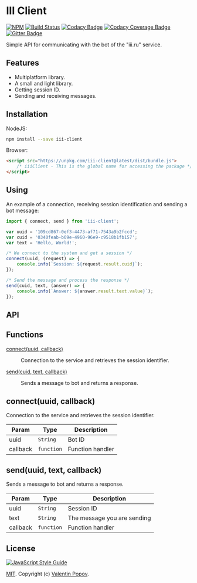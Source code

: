 # III Client
[![NPM](https://img.shields.io/npm/v/iii-client.svg)](https://www.npmjs.com/package/iii-client)
[![Build Status](https://travis-ci.org/valentineus/iii-client.svg?branch=master)](https://travis-ci.org/valentineus/iii-client)
[![Codacy Badge](https://api.codacy.com/project/badge/Grade/81b2fdc2f5dd42a6bdc8fdb43640b282)](https://www.codacy.com/app/valentineus/iii-client)
[![Codacy Coverage Badge](https://api.codacy.com/project/badge/Coverage/81b2fdc2f5dd42a6bdc8fdb43640b282)](https://www.codacy.com/app/valentineus/iii-client/files)
[![Gitter Badge](https://badges.gitter.im/Join%20Chat.svg)](https://gitter.im/valentineus/iii-client)

Simple API for communicating with the bot of the \"iii.ru\" service.

## Features
- Multiplatform library.
- A small and light library.
- Getting session ID.
- Sending and receiving messages.

## Installation
NodeJS:
```bash
npm install --save iii-client
```

Browser:
```html
<script src="https://unpkg.com/iii-client@latest/dist/bundle.js">
    /* iiiClient - This is the global name for accessing the package */
</script>
```

## Using
An example of a connection, receiving session identification and sending a bot message:
```javascript
import { connect, send } from 'iii-client';

var uuid = '109cd867-0ef3-4473-af71-7543a9b2fccd';
var cuid = '0340feab-b09e-4960-96e9-c9518b1fb157';
var text = 'Hello, World!';

/* We connect to the system and get a session */
connect(uuid, (request) => {
    console.info(`Session: ${request.result.cuid}`);
});

/* Send the message and process the response */
send(cuid, text, (answer) => {
    console.info(`Answer: ${answer.result.text.value}`);
});
```

## API
## Functions
<dl>
    <dt>
        <a href="#connect">connect(uuid, callback)</a>
    </dt>
    <dd>
        <p>Connection to the service and retrieves the session identifier.</p>
    </dd>
    <dt>
        <a href="#send">send(cuid, text, callback)</a>
    </dt>
    <dd>
        <p>Sends a message to bot and returns a response.</p>
    </dd>
</dl>

<a name="connect"></a>

## connect(uuid, callback)
Connection to the service and retrieves the session identifier.

| Param | Type | Description |
| --- | --- | --- |
| uuid | <code>String</code> | Bot ID |
| callback | <code>function</code> | Function handler |

<a name="send"></a>

## send(uuid, text, callback)
Sends a message to bot and returns a response.

| Param | Type | Description |
| --- | --- | --- |
| uuid | <code>String</code> | Session ID |
| text | <code>String</code> | The message you are sending |
| callback | <code>function</code> | Function handler |

## License
[![JavaScript Style Guide](https://cdn.rawgit.com/feross/standard/master/badge.svg)](https://github.com/eslint/eslint)

[MIT](LICENSE.md).
Copyright (c)
[Valentin Popov](https://valentineus.link/).